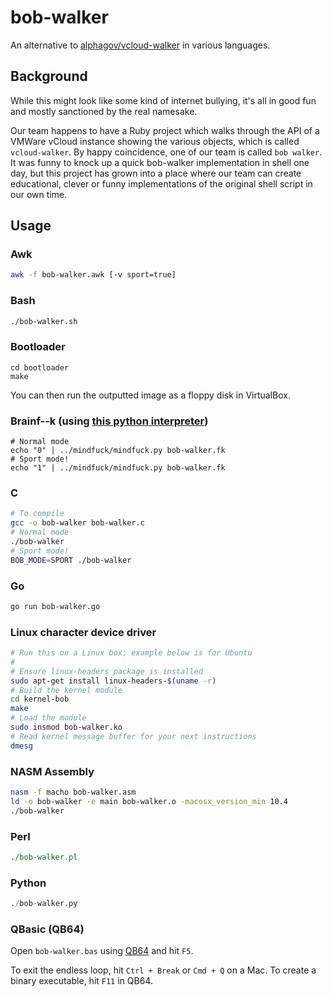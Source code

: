 # bob-walker

An alternative to [alphagov/vcloud-walker](https://github.com/alphagov/vcloud-walker) in various languages.

## Background

While this might look like some kind of internet bullying, it's all in good fun and mostly sanctioned by the real namesake.

Our team happens to have a Ruby project which walks through the API of a VMWare vCloud instance showing the various objects,
which is called `vcloud-walker`. By happy coincidence, one of our team is called `bob walker`. It was funny to knock up a
quick bob-walker implementation in shell one day, but this project has grown into a place where our team can create educational, 
clever or funny implementations of the original shell script in our own time.

## Usage

### Awk

```sh
awk -f bob-walker.awk [-v sport=true]
```

### Bash

```sh
./bob-walker.sh
```

### Bootloader

```
cd bootloader
make
```

You can then run the outputted image as a floppy disk in VirtualBox.

### Brainf--k (using [this python interpreter](https://github.com/garretraziel/mindfuck))

```
# Normal mode
echo "0" | ../mindfuck/mindfuck.py bob-walker.fk
# Sport mode!
echo "1" | ../mindfuck/mindfuck.py bob-walker.fk
```

### C

```sh
# To compile
gcc -o bob-walker bob-walker.c
# Normal mode
./bob-walker
# Sport mode!
BOB_MODE=SPORT ./bob-walker
```

### Go

```sh
go run bob-walker.go
```

### Linux character device driver

```sh
# Run this on a Linux box; example below is for Ubuntu
#
# Ensure linux-headers package is installed
sudo apt-get install linux-headers-$(uname -r)
# Build the kernel module
cd kernel-bob
make
# Load the module
sudo insmod bob-walker.ko
# Read kernel message buffer for your next instructions
dmesg
```

### NASM Assembly

```sh
nasm -f macho bob-walker.asm
ld -o bob-walker -e main bob-walker.o -macosx_version_min 10.4
./bob-walker
```

### Perl

```perl
./bob-walker.pl
```

### Python

```python
./bob-walker.py
```

### QBasic (QB64)

Open `bob-walker.bas` using [QB64](http://www.qb64.net/) and hit `F5`.

To exit the endless loop, hit `Ctrl + Break` or `Cmd + Q` on a Mac. To create a binary executable, hit `F11` in QB64.
